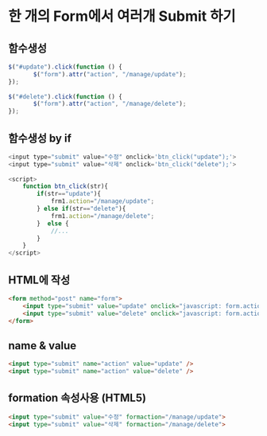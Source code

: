 # 한 개의 Form에서 여러개 Submit 하기



## 함수생성

```javascript
$("#update").click(function () {
       $("form").attr("action", "/manage/update");
});
 
$("#delete").click(function () {
       $("form").attr("action", "/manage/delete");
});
```



## 함수생성  by if

```javascript
<input type="submit" value="수정" onclick='btn_click("update");'>
<input type="submit" value="삭제" onclick='btn_click("delete");'>
 
<script>
    function btn_click(str){                             
        if(str=="update"){                                 
            frm1.action="/manage/update";      
        } else if(str=="delete"){      
            frm1.action="/manage/delete";      
        }  else {
            //...
        }
    }
</script>
```





## HTML에 작성

```html
<form method="post" name="form">
    <input type="submit" value="update" onclick="javascript: form.action='/manage/update';"/>
    <input type="submit" value="delete" onclick="javascript: form.action='/manage/delete';"/>
</form>
```





## name & value

```html
<input type="submit" name="action" value="update" />
<input type="submit" name="action" value="delete" />
```





## formation 속성사용 (HTML5)

```html
<input type="submit" value="수정" formaction="/manage/update">
<input type="submit" value="삭제" formaction="/manage/delete">
```

